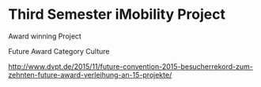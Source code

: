 # Third Semester iMobility Project

Award winning Project

Future Award Category Culture

http://www.dvpt.de/2015/11/future-convention-2015-besucherrekord-zum-zehnten-future-award-verleihung-an-15-projekte/
  
